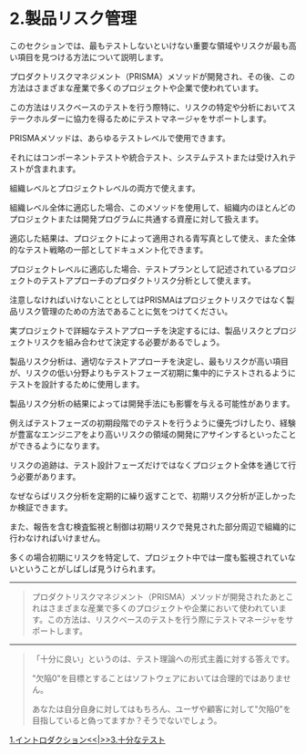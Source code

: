 # 2.製品リスク管理

このセクションでは、最もテストしないといけない重要な領域やリスクが最も高い項目を見つける方法について説明します。

プロダクトリスクマネジメント（PRISMA）メソッドが開発され、その後、この方法はさまざまな産業で多くのプロジェクトや企業で使われています。

この方法はリスクベースのテストを行う際特に、リスクの特定や分析においてステークホルダーに協力を得るためにテストマネージャをサポートします。

PRISMAメソッドは、あらゆるテストレベルで使用できます。

それにはコンポーネントテストや統合テスト、システムテストまたは受け入れテストが含まれます。

組織レベルとプロジェクトレベルの両方で使えます。

組織レベル全体に適応した場合、このメソッドを使用して、組織内のほとんどのプロジェクトまたは開発プログラムに共通する資産に対して扱えます。

適応した結果は、プロジェクトによって適用される青写真として使え、また全体的なテスト戦略の一部としてドキュメント化できます。

プロジェクトレベルに適応した場合、テストプランとして記述されているプロジェクトのテストアプローチのプロダクトリスク分析として使えます。

注意しなければいけないこととしてはPRISMAはプロジェクトリスクではなく製品リスク管理のための方法であることに気をつけてください。

実プロジェクトで詳細なテストアプローチを決定するには、製品リスクとプロジェクトリスクを組み合わせて決定する必要があるでしょう。

製品リスク分析は、適切なテストアプローチを決定し、最もリスクが高い項目が、リスクの低い分野よりもテストフェーズ初期に集中的にテストされるようにテストを設計するために使用します。

製品リスク分析の結果によっては開発手法にも影響を与える可能性があります。

例えばテストフェーズの初期段階でのテストを行うように優先づけしたり、経験が豊富なエンジニアをより高いリスクの領域の開発にアサインするといったことができるようになります。

リスクの追跡は、テスト設計フェーズだけではなくプロジェクト全体を通じて行う必要があります。

なぜならばリスク分析を定期的に繰り返すことで、初期リスク分析が正しかったか検証できます。

また、報告を含む検査監視と制御は初期リスクで発見された部分周辺で組織的に行わなければいけません。

多くの場合初期にリスクを特定して、プロジェクト中では一度も監視されていないということがしばしば見うけられます。

---

> プロダクトリスクマネジメント（PRISMA）メソッドが開発されたあとこれはさまざまな産業で多くのプロジェクトや企業において使われています。この方法は、リスクベースのテストを行う際にテストマネージャをサポートします。

---

> 「十分に良い」というのは、テスト理論への形式主義に対する答えです。
>
> "欠陥0"を目標とすることはソフトウェアにおいては合理的ではありません。
>
> あなたは自分自身に対してはもちろん、ユーザや顧客に対して"欠陥0"を目指していると偽ってますか？そうでないでしょう。

[1.イントロダクション&lt;&lt;](1.Intoroduction.md)\|[&gt;&gt;3.十分なテスト](3.GoodEnoughTesting.md)

